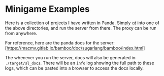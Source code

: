 # Minigame Examples

Here is a collection of projects I have written in Panda. Simply `cd` into one
of the above directories, and run the server from there. The proxy can be run
from anywhere.

For reference, here are the panda docs for the server:
[https://macmv.gitlab.io/bamboo/doc/sugarlang/bamboo/index.html]

The whenever you run the server, docs will also be generated in `./target/sl_docs`.
There will be an `info` log showing the full path to these logs, which can be
pasted into a browser to access the docs locally.
